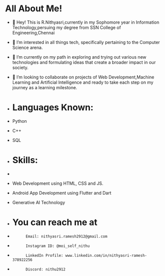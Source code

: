 
# All About Me!

- 👋 Hey! This is R.Nithyasri,currently in my Sophomore year in Information Technology,persuing my degree from SSN College of Engineering,Chennai
- 👀 I’m interested in all things tech, specifically pertaining to the Computer Science arena.
- 🌱 I’m currently on my path in exploring and trying out various new technologies and formulating ideas that create a broader impact in our society.
- 💞️ I’m looking to collaborate on projects of Web Development,Machine Learning and Artificial Intelligence and ready to take each step on my journey as a learning milestone.

- # Languages Known:

- Python
- C++
- SQL

- # Skills:
- 
- Web Development using HTML, CSS and JS.
- Android App Development using Flutter and Dart
- Generative AI Technology
 
- # You can reach me at
-           Email: nithyasri.ramesh2912@gmail.com
-           Instagram ID: @moi_self_nithu
-           LinkedIn Profile: www.linkedin.com/in/nithyasri-ramesh-378922256
-           Discord: nithu2912
